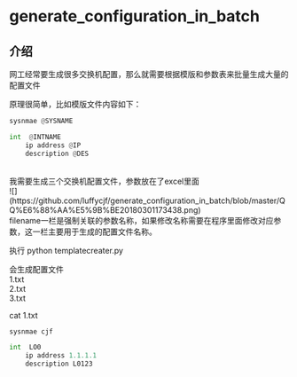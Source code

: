 # generate_configuration_in_batch


## 介绍
网工经常要生成很多交换机配置，那么就需要根据模版和参数表来批量生成大量的配置文件<br>

原理很简单，比如模版文件内容如下：
``` python
sysnmae @SYSNAME

int  @INTNAME
    ip address @IP
    description @DES
```
<br>
我需要生成三个交换机配置文件，参数放在了excel里面<br>
![](https://github.com/luffycjf/generate_configuration_in_batch/blob/master/QQ%E6%88%AA%E5%9B%BE20180301173438.png)<br>
filename一栏是强制关联的参数名称，如果修改名称需要在程序里面修改对应参数，这一栏主要用于生成的配置文件名称。<br>

执行 python templatecreater.py<br>

会生成配置文件<br>
1.txt<br>
2.txt<br>
3.txt<br>

cat 1.txt<br>
``` python
sysnmae cjf

int  LO0
    ip address 1.1.1.1
    description L0123
```   
 
